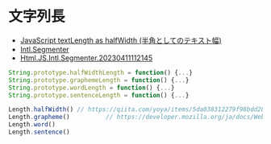 # 文字列長

* [JavaScript textLength as halfWidth (半角としてのテキスト幅)][]
* [Intl.Segmenter][]
* [Html.JS.Intl.Segmenter.20230411112145][]

[JavaScript textLength as halfWidth (半角としてのテキスト幅)]:https://qiita.com/yoya/items/5da038312279f98bdd28
[Intl.Segmenter]:https://developer.mozilla.org/ja/docs/Web/JavaScript/Reference/Global_Objects/Intl/Segmenter
[Html.JS.Intl.Segmenter.20230411112145]:https://github.com/ytyaru/Html.JS.Intl.Segmenter.20230411112145

```js
String.prototype.halfWidthLength = function() {...}
String.prototype.graphemeLength = function() {...}
String.prototype.wordLength = function() {...}
String.prototype.sentenceLength = function() {...}

Length.halfWidth() // https://qiita.com/yoya/items/5da038312279f98bdd28
Length.grapheme()          // https://developer.mozilla.org/ja/docs/Web/JavaScript/Reference/Global_Objects/Intl/Segmenter/Segmenter
Length.word()
Length.sentence()
```
